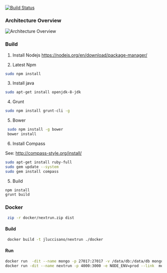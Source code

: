 [![Build Status](https://travis-ci.org/jluccisano/nextrun.svg?branch=develop)](https://travis-ci.org/jluccisano/nextrun)

### Architecture Overview

![Architecture Overview](https://jluccisano.github.io/assets/images/reactive-architecture.png)

### Build

1. Install Nodejs https://nodejs.org/en/download/package-manager/

2. Latest Npm

```bash
sudo npm install
```

3. Install java

```bash
sudo apt-get install openjdk-8-jdk
```
4. Grunt

```bash
sudo npm install grunt-cli -g
```

5. Bower
```bash
 sudo npm install -g bower
 bower install
```
6. Install Compass

See: http://compass-style.org/install/

```bash
sudo apt-get install ruby-full
sudo gem update --system
sudo gem install compass
```

5. Build

```bash
npm install
grunt build
```

### Docker

```bash
 zip -r docker/nextrun.zip dist
```
#### Build

```bash
 docker build -t jluccisano/nextrun ./docker
```

#### Run

```bash
docker run  -dit --name mongo -p 27017:27017 -v /data/db:/data/db mongo
docker run -dit --name nextrun -p 4000:3000 -e NODE_ENV=prod --link  mongo:mongo jluccisano/nextrun
```




